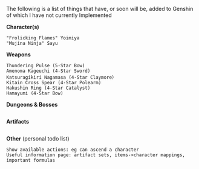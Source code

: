 The following is a list of things that have, or soon will be, added to Genshin of which I have not currently Implemented

**Character(s)**
```text
"Frolicking Flames" Yoimiya
"Mujina Ninja" Sayu
```
**Weapons**
```text
Thundering Pulse (5-Star Bow)
Amenoma Kageuchi (4-Star Sword)
Katsuragikiri Nagamasa (4-Star Claymore）
Kitain Cross Spear (4-Star Polearm)
Hakushin Ring (4-Star Catalyst)
Hamayumi (4-Star Bow)
```
**Dungeons & Bosses**
```text
```
**Artifacts**
```text
```
**Other** (personal todo list)
```text
Show available actions: eg can ascend a character
Useful information page: artifact sets, items->character mappings, important formulas
```
